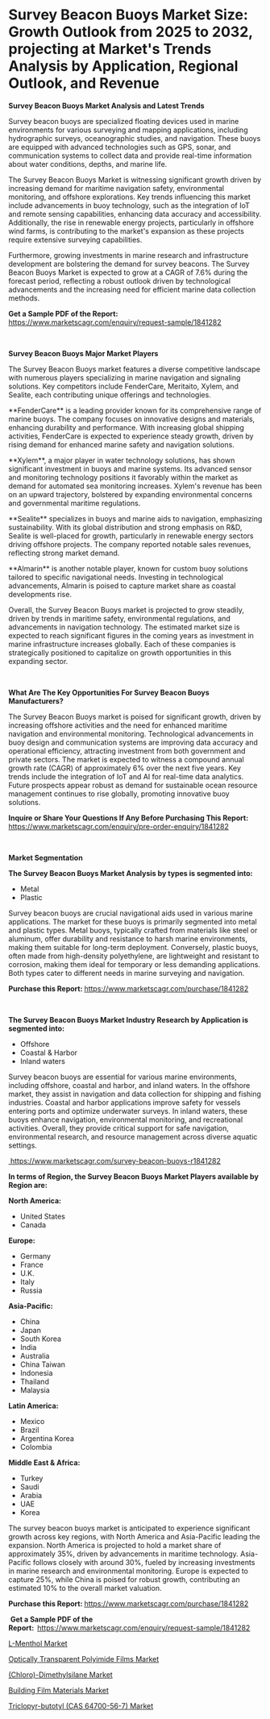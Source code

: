 <p><h1>Survey Beacon Buoys Market Size: Growth Outlook from 2025 to 2032, projecting at Market's Trends Analysis by Application, Regional Outlook, and Revenue</h1></p><p><strong>Survey Beacon Buoys Market Analysis and Latest Trends</strong></p>
<p><p>Survey beacon buoys are specialized floating devices used in marine environments for various surveying and mapping applications, including hydrographic surveys, oceanographic studies, and navigation. These buoys are equipped with advanced technologies such as GPS, sonar, and communication systems to collect data and provide real-time information about water conditions, depths, and marine life. </p><p>The Survey Beacon Buoys Market is witnessing significant growth driven by increasing demand for maritime navigation safety, environmental monitoring, and offshore explorations. Key trends influencing this market include advancements in buoy technology, such as the integration of IoT and remote sensing capabilities, enhancing data accuracy and accessibility. Additionally, the rise in renewable energy projects, particularly in offshore wind farms, is contributing to the market's expansion as these projects require extensive surveying capabilities. </p><p>Furthermore, growing investments in marine research and infrastructure development are bolstering the demand for survey beacons. The Survey Beacon Buoys Market is expected to grow at a CAGR of 7.6% during the forecast period, reflecting a robust outlook driven by technological advancements and the increasing need for efficient marine data collection methods.</p></p>
<p><strong>Get a Sample PDF of the Report:&nbsp;</strong> <a href="https://www.marketscagr.com/enquiry/request-sample/1841282?utm_campaign=2194&utm_medium=2&utm_source=Github&utm_content=ia&utm_term=28022025&utm_id=survey-beacon-buoys">https://www.marketscagr.com/enquiry/request-sample/1841282</a></p>
<p>&nbsp;</p>
<p><strong>Survey Beacon Buoys Major Market Players</strong></p>
<p><p>The Survey Beacon Buoys market features a diverse competitive landscape with numerous players specializing in marine navigation and signaling solutions. Key competitors include FenderCare, Meritaito, Xylem, and Sealite, each contributing unique offerings and technologies.</p><p>**FenderCare** is a leading provider known for its comprehensive range of marine buoys. The company focuses on innovative designs and materials, enhancing durability and performance. With increasing global shipping activities, FenderCare is expected to experience steady growth, driven by rising demand for enhanced marine safety and navigation solutions.</p><p>**Xylem**, a major player in water technology solutions, has shown significant investment in buoys and marine systems. Its advanced sensor and monitoring technology positions it favorably within the market as demand for automated sea monitoring increases. Xylem's revenue has been on an upward trajectory, bolstered by expanding environmental concerns and governmental maritime regulations.</p><p>**Sealite** specializes in buoys and marine aids to navigation, emphasizing sustainability. With its global distribution and strong emphasis on R&D, Sealite is well-placed for growth, particularly in renewable energy sectors driving offshore projects. The company reported notable sales revenues, reflecting strong market demand.</p><p>**Almarin** is another notable player, known for custom buoy solutions tailored to specific navigational needs. Investing in technological advancements, Almarin is poised to capture market share as coastal developments rise.</p><p>Overall, the Survey Beacon Buoys market is projected to grow steadily, driven by trends in maritime safety, environmental regulations, and advancements in navigation technology. The estimated market size is expected to reach significant figures in the coming years as investment in marine infrastructure increases globally. Each of these companies is strategically positioned to capitalize on growth opportunities in this expanding sector.</p></p>
<p>&nbsp;</p>
<p><strong>What Are The Key Opportunities For Survey Beacon Buoys Manufacturers?</strong></p>
<p><p>The Survey Beacon Buoys market is poised for significant growth, driven by increasing offshore activities and the need for enhanced maritime navigation and environmental monitoring. Technological advancements in buoy design and communication systems are improving data accuracy and operational efficiency, attracting investment from both government and private sectors. The market is expected to witness a compound annual growth rate (CAGR) of approximately 6% over the next five years. Key trends include the integration of IoT and AI for real-time data analytics. Future prospects appear robust as demand for sustainable ocean resource management continues to rise globally, promoting innovative buoy solutions.</p></p>
<p><strong>Inquire or Share Your Questions If Any Before Purchasing This Report:</strong> <a href="https://www.marketscagr.com/enquiry/pre-order-enquiry/1841282?utm_campaign=2194&utm_medium=2&utm_source=Github&utm_content=ia&utm_term=28022025&utm_id=survey-beacon-buoys">https://www.marketscagr.com/enquiry/pre-order-enquiry/1841282</a></p>
<p>&nbsp;</p>
<p><strong>Market Segmentation</strong></p>
<p><strong>The Survey Beacon Buoys Market Analysis by types is segmented into:</strong></p>
<p><ul><li>Metal</li><li>Plastic</li></ul></p>
<p><p>Survey beacon buoys are crucial navigational aids used in various marine applications. The market for these buoys is primarily segmented into metal and plastic types. Metal buoys, typically crafted from materials like steel or aluminum, offer durability and resistance to harsh marine environments, making them suitable for long-term deployment. Conversely, plastic buoys, often made from high-density polyethylene, are lightweight and resistant to corrosion, making them ideal for temporary or less demanding applications. Both types cater to different needs in marine surveying and navigation.</p></p>
<p><strong>Purchase this Report:&nbsp;</strong><a href="https://www.marketscagr.com/purchase/1841282?utm_campaign=2194&utm_medium=2&utm_source=Github&utm_content=ia&utm_term=28022025&utm_id=survey-beacon-buoys">https://www.marketscagr.com/purchase/1841282</a></p>
<p>&nbsp;</p>
<p><strong>The Survey Beacon Buoys Market Industry Research by Application is segmented into:</strong></p>
<p><ul><li>Offshore</li><li>Coastal & Harbor</li><li>Inland waters</li></ul></p>
<p><p>Survey beacon buoys are essential for various marine environments, including offshore, coastal and harbor, and inland waters. In the offshore market, they assist in navigation and data collection for shipping and fishing industries. Coastal and harbor applications improve safety for vessels entering ports and optimize underwater surveys. In inland waters, these buoys enhance navigation, environmental monitoring, and recreational activities. Overall, they provide critical support for safe navigation, environmental research, and resource management across diverse aquatic settings.</p></p>
<p><a href="https://www.marketscagr.com/survey-beacon-buoys-r1841282?utm_campaign=2194&utm_medium=2&utm_source=Github&utm_content=ia&utm_term=28022025&utm_id=survey-beacon-buoys">&nbsp;https://www.marketscagr.com/survey-beacon-buoys-r1841282</a></p>
<p><strong>In terms of Region, the Survey Beacon Buoys Market Players available by Region are:</strong></p>
<p>
    <p> <strong> North America: </strong>
        <ul>
            <li>United States</li>
            <li>Canada</li>
        </ul>
        </p> 
    <p> <strong> Europe: </strong>
        <ul>
            <li>Germany</li>
            <li>France</li>
            <li>U.K.</li>
            <li>Italy</li>
            <li>Russia</li>
        </ul>
        </p> 
    <p> <strong> Asia-Pacific: </strong>
        <ul>
            <li>China</li>
            <li>Japan</li>
            <li>South Korea</li>
            <li>India</li>
            <li>Australia</li>
            <li>China Taiwan</li>
            <li>Indonesia</li>
            <li>Thailand</li>
            <li>Malaysia</li>
        </ul>
        </p> 
    <p> <strong> Latin America: </strong>
        <ul>
            <li>Mexico</li>
            <li>Brazil</li>
            <li>Argentina Korea</li>
            <li>Colombia</li>
        </ul>
        </p> 
    <p> <strong> Middle East & Africa: </strong>
        <ul>
            <li>Turkey</li>
            <li>Saudi</li>
            <li>Arabia</li>
            <li>UAE</li>
            <li>Korea</li>
        </ul>
    </p>
    </p>
<p><p>The survey beacon buoys market is anticipated to experience significant growth across key regions, with North America and Asia-Pacific leading the expansion. North America is projected to hold a market share of approximately 35%, driven by advancements in maritime technology. Asia-Pacific follows closely with around 30%, fueled by increasing investments in marine research and environmental monitoring. Europe is expected to capture 25%, while China is poised for robust growth, contributing an estimated 10% to the overall market valuation.</p></p>
<p><strong>Purchase this Report: </strong><a href="https://www.marketscagr.com/purchase/1841282?utm_campaign=2194&utm_medium=2&utm_source=Github&utm_content=ia&utm_term=28022025&utm_id=survey-beacon-buoys">https://www.marketscagr.com/purchase/1841282</a></p>
<p>&nbsp;<strong>Get a Sample PDF of the Report:&nbsp;&nbsp;</strong><a href="https://www.marketscagr.com/enquiry/request-sample/1841282?utm_campaign=2194&utm_medium=2&utm_source=Github&utm_content=ia&utm_term=28022025&utm_id=survey-beacon-buoys">https://www.marketscagr.com/enquiry/request-sample/1841282</a></p>
<p><strong></strong></p>
<p><p><a href="https://github.com/bholdsfofie/Market-Research-Report-List-1/blob/main/l-menthol-market.md?utm_campaign=2194&utm_medium=2&utm_source=Github&utm_content=ia&utm_term=28022025&utm_id=survey-beacon-buoys">L-Menthol Market</a></p><p><a href="https://github.com/abedlagagica4/Market-Research-Report-List-1/blob/main/optically-transparent-polyimide-films-market.md?utm_campaign=2194&utm_medium=2&utm_source=Github&utm_content=ia&utm_term=28022025&utm_id=survey-beacon-buoys">Optically Transparent Polyimide Films Market</a></p><p><a href="https://github.com/shirleenfraker87/Market-Research-Report-List-1/blob/main/chloro-dimethylsilane-market.md?utm_campaign=2194&utm_medium=2&utm_source=Github&utm_content=ia&utm_term=28022025&utm_id=survey-beacon-buoys">(Chloro)-Dimethylsilane Market</a></p><p><a href="https://github.com/jerhoskinson197676/Market-Research-Report-List-1/blob/main/building-film-materials-market.md?utm_campaign=2194&utm_medium=2&utm_source=Github&utm_content=ia&utm_term=28022025&utm_id=survey-beacon-buoys">Building Film Materials Market</a></p><p><a href="https://github.com/norbeludie83/Market-Research-Report-List-1/blob/main/triclopyr-butotyl-cas-64700-56-7-market.md?utm_campaign=2194&utm_medium=2&utm_source=Github&utm_content=ia&utm_term=28022025&utm_id=survey-beacon-buoys">Triclopyr-butotyl (CAS 64700-56-7) Market</a></p></p>
